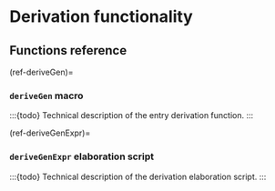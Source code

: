 # Derivation functionality

## Functions reference

(ref-deriveGen)=

### `deriveGen` macro

:::{todo}
Technical description of the entry derivation function.
:::

(ref-deriveGenExpr)=

### `deriveGenExpr` elaboration script

:::{todo}
Technical description of the derivation elaboration script.
:::

